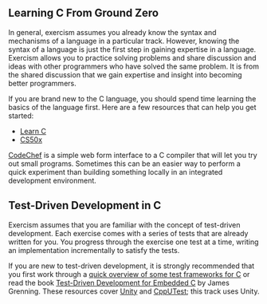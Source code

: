 ## Learning C From Ground Zero

In general, exercism assumes you already know the syntax and mechanisms
of a language in a particular track.  However, knowing the syntax of a
language is just the first step in gaining expertise in a language.
Exercism allows you to practice solving problems and share discussion and ideas
with other programmers who have solved the same problem.  It is from
the shared discussion that we gain expertise and insight into becoming
better programmers.

If you are brand new to the C language, you should spend time learning
the basics of the language first.  Here are a few resources that can
help you get started:

* [Learn C](http://www.learn-c.org/)
* [CS50x](https://www.edx.org/course/introduction-computer-science-harvardx-cs50x)

[CodeChef](https://www.codechef.com/ide) is a simple web form
interface to a C compiler that will let you try out small programs.
Sometimes this can be an easier way to perform a quick experiment than
building something locally in an integrated development environment.

## Test-Driven Development in C

Exercism assumes that you are familiar with the concept of test-driven
development.  Each exercise comes with a series of tests that are already
written for you.  You progress through the exercise one test at a time,
writing an implementation incrementally to satisfy the tests.

If you are new to test-driven development, it is strongly recommended
that you first work through a [quick overview of some test frameworks for C](http://www.drdobbs.com/testing/unit-testing-in-c-tools-and-conventions/240156344)
or read the book [Test-Driven Development for Embedded C](https://pragprog.com/book/jgade/test-driven-development-for-embedded-c)
by James Grenning. These resources cover [Unity](http://www.throwtheswitch.org/unity/)
 and [CppUTest](http://cpputest.github.io/); this track uses Unity.
